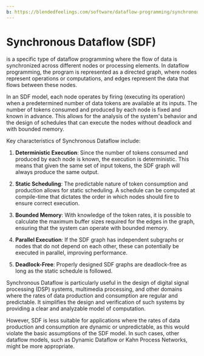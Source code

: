 ```yaml
---
b: https://blendedfeelings.com/software/dataflow-programming/synchronous-dataflow.md
---
```


# Synchronous Dataflow (SDF) 
is a specific type of dataflow programming where the flow of data is synchronized across different nodes or processing elements. In dataflow programming, the program is represented as a directed graph, where nodes represent operations or computations, and edges represent the data that flows between these nodes.

In an SDF model, each node operates by firing (executing its operation) when a predetermined number of data tokens are available at its inputs. The number of tokens consumed and produced by each node is fixed and known in advance. This allows for the analysis of the system's behavior and the design of schedules that can execute the nodes without deadlock and with bounded memory.

Key characteristics of Synchronous Dataflow include:

1. **Deterministic Execution**: Since the number of tokens consumed and produced by each node is known, the execution is deterministic. This means that given the same set of input tokens, the SDF graph will always produce the same output.

2. **Static Scheduling**: The predictable nature of token consumption and production allows for static scheduling. A schedule can be computed at compile-time that dictates the order in which nodes should fire to ensure correct execution.

3. **Bounded Memory**: With knowledge of the token rates, it is possible to calculate the maximum buffer sizes required for the edges in the graph, ensuring that the system can operate with bounded memory.

4. **Parallel Execution**: If the SDF graph has independent subgraphs or nodes that do not depend on each other, these can potentially be executed in parallel, improving performance.

5. **Deadlock-Free**: Properly designed SDF graphs are deadlock-free as long as the static schedule is followed.

Synchronous Dataflow is particularly useful in the design of digital signal processing (DSP) systems, multimedia processing, and other domains where the rates of data production and consumption are regular and predictable. It simplifies the design and verification of such systems by providing a clear and analyzable model of computation.

However, SDF is less suitable for applications where the rates of data production and consumption are dynamic or unpredictable, as this would violate the basic assumptions of the SDF model. In such cases, other dataflow models, such as Dynamic Dataflow or Kahn Process Networks, might be more appropriate.